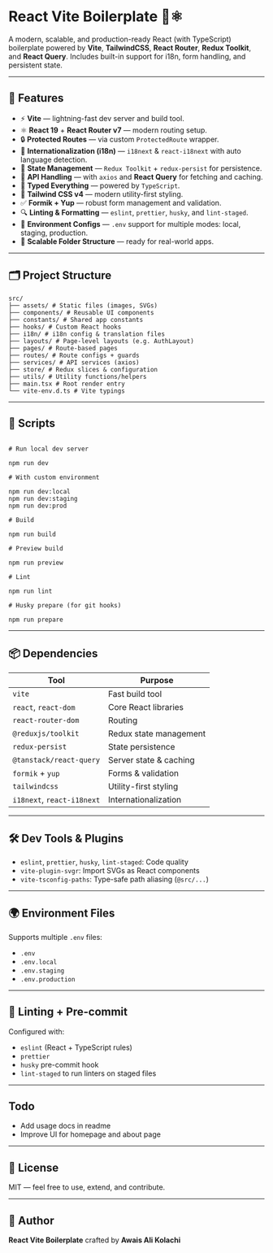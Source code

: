 # React Vite Boilerplate 🧪⚛️

A modern, scalable, and production-ready React (with TypeScript) boilerplate powered by **Vite**, **TailwindCSS**, **React Router**, **Redux Toolkit**, and **React Query**. Includes built-in support for i18n, form handling, and persistent state.

---

## 🚀 Features

- ⚡️ **Vite** — lightning-fast dev server and build tool.
- ⚛️ **React 19** + **React Router v7** — modern routing setup.
- 🔒 **Protected Routes** — via custom `ProtectedRoute` wrapper.
- 💬 **Internationalization (i18n)** — `i18next` & `react-i18next` with auto language detection.
- 🧠 **State Management** — `Redux Toolkit` + `redux-persist` for persistence.
- 📡 **API Handling** — with `axios` and **React Query** for fetching and caching.
- 🎯 **Typed Everything** — powered by `TypeScript`.
- 🎨 **Tailwind CSS v4** — modern utility-first styling.
- ✅ **Formik + Yup** — robust form management and validation.
- 🔍 **Linting & Formatting** — `eslint`, `prettier`, `husky`, and `lint-staged`.
- 🔧 **Environment Configs** — `.env` support for multiple modes: local, staging, production.
- 📁 **Scalable Folder Structure** — ready for real-world apps.

---

## 🗂️ Project Structure

```
src/
├── assets/ # Static files (images, SVGs)
├── components/ # Reusable UI components
├── constants/ # Shared app constants
├── hooks/ # Custom React hooks
├── i18n/ # i18n config & translation files
├── layouts/ # Page-level layouts (e.g. AuthLayout)
├── pages/ # Route-based pages
├── routes/ # Route configs + guards
├── services/ # API services (axios)
├── store/ # Redux slices & configuration
├── utils/ # Utility functions/helpers
├── main.tsx # Root render entry
└── vite-env.d.ts # Vite typings
```

---

## 🧪 Scripts

```

# Run local dev server

npm run dev

# With custom environment

npm run dev:local
npm run dev:staging
npm run dev:prod

# Build

npm run build

# Preview build

npm run preview

# Lint

npm run lint

# Husky prepare (for git hooks)

npm run prepare
```

---

## 📦 Dependencies

| Tool                           | Purpose                |
| ------------------------------ | ---------------------- |
| `vite`                         | Fast build tool        |
| `react`, `react-dom`           | Core React libraries   |
| `react-router-dom`             | Routing                |
| `@reduxjs/toolkit`             | Redux state management |
| `redux-persist`                | State persistence      |
| `@tanstack/react-query`        | Server state & caching |
| `formik` + `yup`               | Forms & validation     |
| `tailwindcss`                  | Utility-first styling  |
| `i18next`, `react-i18next`     | Internationalization   |

---

## 🛠️ Dev Tools & Plugins

- `eslint`, `prettier`, `husky`, `lint-staged`: Code quality
- `vite-plugin-svgr`: Import SVGs as React components
- `vite-tsconfig-paths`: Type-safe path aliasing (`@src/...`)

---

## 🌍 Environment Files

Supports multiple `.env` files:

- `.env`
- `.env.local`
- `.env.staging`
- `.env.production`

---

## 🧹 Linting + Pre-commit

Configured with:

- `eslint` (React + TypeScript rules)
- `prettier`
- `husky` pre-commit hook
- `lint-staged` to run linters on staged files

---

## Todo

- Add usage docs in readme
- Improve UI for homepage and about page

---

## 📄 License

MIT — feel free to use, extend, and contribute.

---

## 📌 Author

**React Vite Boilerplate** crafted by **Awais Ali Kolachi**

